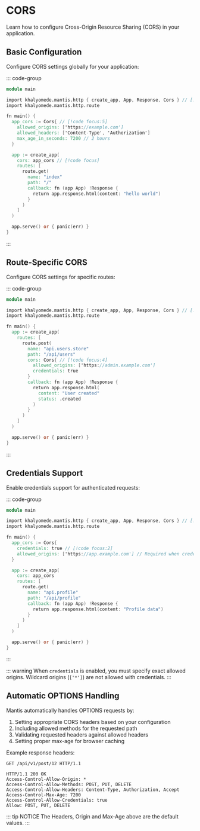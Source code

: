 # CORS

Learn how to configure Cross-Origin Resource Sharing (CORS) in your application.

## Basic Configuration

Configure CORS settings globally for your application:

::: code-group

```v [main.v]
module main

import khalyomede.mantis.http { create_app, App, Response, Cors } // [!code focus]
import khalyomede.mantis.http.route

fn main() {
  app_cors := Cors{ // [!code focus:5]
    allowed_origins: ['https://example.com']
    allowed_headers: ['Content-Type', 'Authorization']
    max_age_in_seconds: 7200 // 2 hours
  }

  app := create_app(
    cors: app_cors // [!code focus]
    routes: [
      route.get(
        name: "index"
        path: "/"
        callback: fn (app App) !Response {
          return app.response.html(content: "hello world")
        }
      )
    ]
  )

  app.serve() or { panic(err) }
}

```

:::

## Route-Specific CORS

Configure CORS settings for specific routes:

::: code-group

```v [main.v]
module main

import khalyomede.mantis.http { create_app, App, Response, Cors } // [!code focus]
import khalyomede.mantis.http.route

fn main() {
  app := create_app(
    routes: [
      route.post(
        name: "api.users.store"
        path: "/api/users"
        cors: Cors{ // [!code focus:4]
          allowed_origins: ['https://admin.example.com']
          credentials: true
        }
        callback: fn (app App) !Response {
          return app.response.html(
            content: "User created"
            status: .created
          )
        }
      )
    ]
  )

  app.serve() or { panic(err) }
}
```

:::

## Credentials Support

Enable credentials support for authenticated requests:

::: code-group

```v [main.v]
module main

import khalyomede.mantis.http { create_app, App, Response, Cors } // [!code focus]
import khalyomede.mantis.http.route

fn main() {
  app_cors := Cors{
    credentials: true // [!code focus:2]
    allowed_origins: ['https://app.example.com'] // Required when credentials: true
  }

  app := create_app(
    cors: app_cors
    routes: [
      route.get(
        name: "api.profile"
        path: "/api/profile"
        callback: fn (app App) !Response {
          return app.response.html(content: "Profile data")
        }
      )
    ]
  )

  app.serve() or { panic(err) }
}
```

:::

::: warning
When `credentials` is enabled, you must specify exact allowed origins. Wildcard origins (`['*']`) are not allowed with credentials.
:::

## Automatic OPTIONS Handling

Mantis automatically handles OPTIONS requests by:

1. Setting appropriate CORS headers based on your configuration
2. Including allowed methods for the requested path
3. Validating requested headers against allowed headers
4. Setting proper max-age for browser caching

Example response headers:

```http
GET /api/v1/post/12 HTTP/1.1

HTTP/1.1 200 OK
Access-Control-Allow-Origin: *
Access-Control-Allow-Methods: POST, PUT, DELETE
Access-Control-Allow-Headers: Content-Type, Authorization, Accept
Access-Control-Max-Age: 7200
Access-Control-Allow-Credentials: true
Allow: POST, PUT, DELETE
```

::: tip NOTICE
The Headers, Origin and Max-Age above are the default values.
:::
